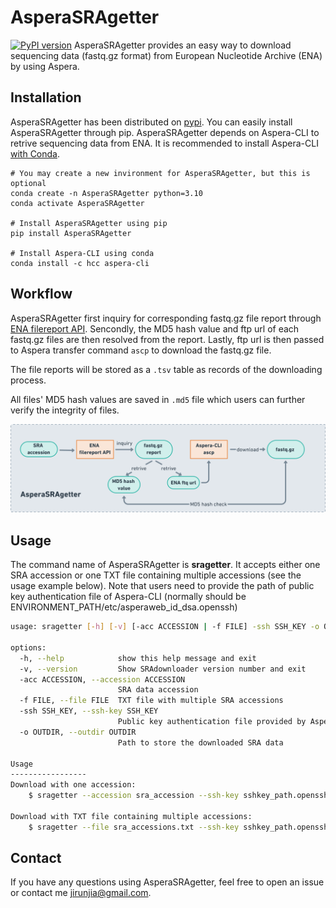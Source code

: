 # AsperaSRAgetter
[![PyPI version](https://badge.fury.io/py/asperaSRAgetter.svg)](https://badge.fury.io/py/asperaSRAgetter)
AsperaSRAgetter provides an easy way to download sequencing data (fastq.gz format) from European Nucleotide Archive (ENA) by using Aspera.

## Installation
AsperaSRAgetter has been distributed on [pypi](https://pypi.org/project/AsperaSRAgetter/). You can easily install AsperaSRAgetter through pip. AsperaSRAgetter depends on Aspera-CLI to retrive sequencing data from ENA. It is recommended to install Aspera-CLI [with Conda](https://anaconda.org/hcc/aspera-cli).

```shell
# You may create a new invironment for AsperaSRAgetter, but this is optional
conda create -n AsperaSRAgetter python=3.10
conda activate AsperaSRAgetter

# Install AsperaSRAgetter using pip
pip install AsperaSRAgetter

# Install Aspera-CLI using conda
conda install -c hcc aspera-cli
```

## Workflow

AsperaSRAgetter first inquiry for corresponding fastq.gz file report through [ENA filereport API](https://www.ebi.ac.uk/ena/portal/api/). Sencondly, the MD5 hash value and ftp url of each fastq.gz files are then resolved from the report. Lastly, ftp url is then passed to Aspera transfer command `ascp`
to download the fastq.gz file.

The file reports will be stored as a `.tsv` table as records of the downloading process. 

All files' MD5 hash values are saved in `.md5` file which users can further verify the integrity of files.

![workflow](AsperaSRAgetter/static/workflow.png) 

## Usage

The command name of AsperaSRAgetter is **sragetter**. It accepts either one SRA accession or one TXT file containing multiple accessions (see the usage example below). 
Note that users need to provide the path of public key authentication file of Aspera-CLI (normally should be ENVIRONMENT_PATH/etc/asperaweb_id_dsa.openssh)

```bash
usage: sragetter [-h] [-v] [-acc ACCESSION | -f FILE] -ssh SSH_KEY -o OUTDIR

options:
  -h, --help            show this help message and exit
  -v, --version         Show SRAdownloader version number and exit
  -acc ACCESSION, --accession ACCESSION
                        SRA data accession
  -f FILE, --file FILE  TXT file with multiple SRA accessions
  -ssh SSH_KEY, --ssh-key SSH_KEY
                        Public key authentication file provided by Aspera command line client download package as the 'asperaweb_id_dsa.openssh' file
  -o OUTDIR, --outdir OUTDIR
                        Path to store the downloaded SRA data

Usage
-----------------
Download with one accession:
    $ sragetter --accession sra_accession --ssh-key sshkey_path.openssh --outdir outdir_path

Download with TXT file containing multiple accessions:
    $ sragetter --file sra_accessions.txt --ssh-key sshkey_path.openssh --outdir outdir_path
```

## Contact
If you have any questions using AsperaSRAgetter, feel free to open an issue or contact me jirunjia@gmail.com.
